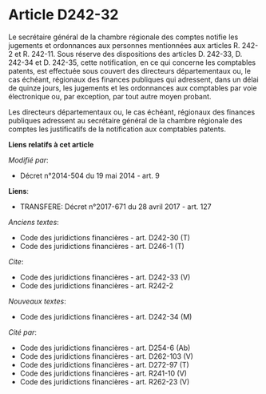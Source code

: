 # Article D242-32

Le secrétaire général de la chambre régionale des comptes notifie les jugements et ordonnances aux personnes mentionnées aux
articles R. 242-2 et R. 242-11. Sous réserve des dispositions des articles D. 242-33, D. 242-34 et D. 242-35, cette
notification, en ce qui concerne les comptables patents, est effectuée sous couvert des directeurs départementaux ou, le cas
échéant, régionaux des finances publiques qui adressent, dans un délai de quinze jours, les jugements et les ordonnances aux
comptables par voie électronique ou, par exception, par tout autre moyen probant. 

Les directeurs départementaux ou, le cas échéant, régionaux des finances publiques adressent au secrétaire général de la
chambre régionale des comptes les justificatifs de la notification aux comptables patents.

**Liens relatifs à cet article**

_Modifié par_:

  - Décret n°2014-504 du 19 mai 2014 - art. 9

**Liens**:

  - TRANSFERE: Décret n°2017-671 du 28 avril 2017 - art. 127

_Anciens textes_:

  - Code des juridictions financières - art. D242-30 (T)
  - Code des juridictions financières - art. D246-1 (T)

_Cite_:

  - Code des juridictions financières - art. D242-33 (V)
  - Code des juridictions financières - art. R242-2

_Nouveaux textes_:

  - Code des juridictions financières - art. D242-34 (M)

_Cité par_:

  - Code des juridictions financières - art. D254-6 (Ab)
  - Code des juridictions financières - art. D262-103 (V)
  - Code des juridictions financières - art. D272-97 (T)
  - Code des juridictions financières - art. R241-10 (V)
  - Code des juridictions financières - art. R262-23 (V)
